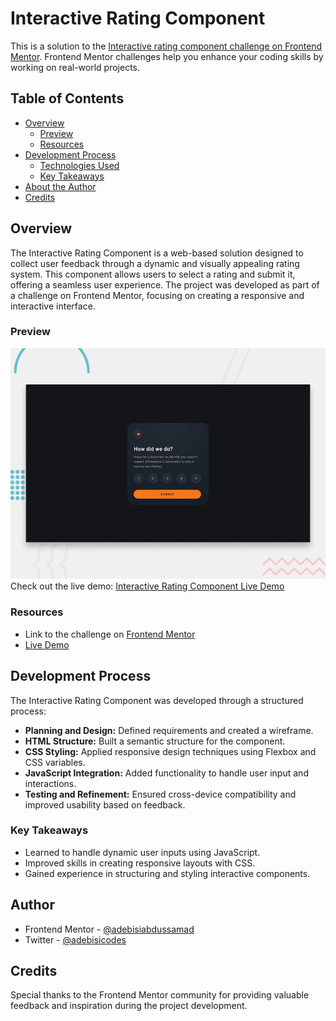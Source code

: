 # Interactive Rating Component

This is a solution to the [Interactive rating component challenge on Frontend Mentor](https://www.frontendmentor.io/challenges/interactive-rating-component-koxpeBUmI). Frontend Mentor challenges help you enhance your coding skills by working on real-world projects.

## Table of Contents

-   [Overview](#overview)
    -   [Preview](#preview)
    -   [Resources](#resources)
-   [Development Process](#development-process)
    -   [Technologies Used](#technologies-used)
    -   [Key Takeaways](#key-takeaways)
-   [About the Author](#about-the-author)
-   [Credits](#credits)

## Overview

The Interactive Rating Component is a web-based solution designed to collect user feedback through a dynamic and visually appealing rating system. This component allows users to select a rating and submit it, offering a seamless user experience. The project was developed as part of a challenge on Frontend Mentor, focusing on creating a
responsive and interactive interface.

### Preview

![Interactive Rating Component Preview](design\desktop-preview.jpg)  
Check out the live demo: [Interactive Rating Component Live Demo](https://example.com)

### Resources

-   Link to the challenge on [Frontend Mentor](https://www.frontendmentor.io/solutions/interactive-rating-component-solution-sheun-mike)
-   [Live Demo](https://example.com)

## Development Process

The Interactive Rating Component was developed through a structured process:

-   **Planning and Design:** Defined requirements and created a wireframe.
-   **HTML Structure:** Built a semantic structure for the component.
-   **CSS Styling:** Applied responsive design techniques using Flexbox and CSS variables.
-   **JavaScript Integration:** Added functionality to handle user input and interactions.
-   **Testing and Refinement:** Ensured cross-device compatibility and improved usability based on feedback.

### Key Takeaways

-   Learned to handle dynamic user inputs using JavaScript.
-   Improved skills in creating responsive layouts with CSS.
-   Gained experience in structuring and styling interactive components.

## Author

-   Frontend Mentor - [@adebisiabdussamad](https://www.frontendmentor.io/profile/adebisiabdussamad)
-   Twitter - [@adebisicodes](https://www.twitter.com/adebisicodes)

## Credits

Special thanks to the Frontend Mentor community for providing valuable feedback and inspiration during the project development.

